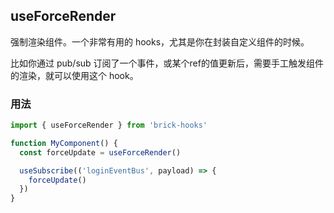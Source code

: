 ## useForceRender

强制渲染组件。一个非常有用的 hooks，尤其是你在封装自定义组件的时候。

比如你通过 pub/sub 订阅了一个事件，或某个ref的值更新后，需要手工触发组件的渲染，就可以使用这个 hook。

### 用法

```javascript
import { useForceRender } from 'brick-hooks'

function MyComponent() {
  const forceUpdate = useForceRender()

  useSubscribe(('loginEventBus', payload) => {
    forceUpdate()
  })
}
```
